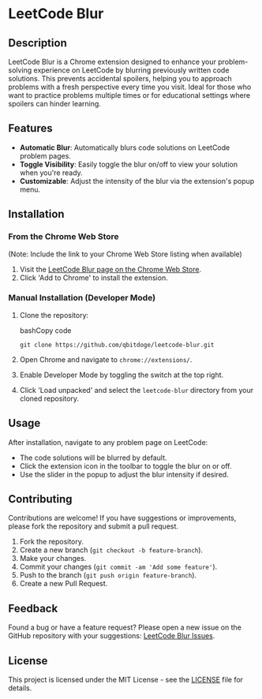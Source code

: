 LeetCode Blur
=============

Description
-----------

LeetCode Blur is a Chrome extension designed to enhance your problem-solving experience on LeetCode by blurring previously written code solutions. This prevents accidental spoilers, helping you to approach problems with a fresh perspective every time you visit. Ideal for those who want to practice problems multiple times or for educational settings where spoilers can hinder learning.

Features
--------

*   **Automatic Blur**: Automatically blurs code solutions on LeetCode problem pages.
*   **Toggle Visibility**: Easily toggle the blur on/off to view your solution when you're ready.
*   **Customizable**: Adjust the intensity of the blur via the extension's popup menu.

Installation
------------

### From the Chrome Web Store

(Note: Include the link to your Chrome Web Store listing when available)

1.  Visit the [LeetCode Blur page on the Chrome Web Store](#).
2.  Click 'Add to Chrome' to install the extension.

### Manual Installation (Developer Mode)

1.  Clone the repository:

    bashCopy code

    `git clone https://github.com/qbitdoge/leetcode-blur.git`

2.  Open Chrome and navigate to `chrome://extensions/`.
3.  Enable Developer Mode by toggling the switch at the top right.
4.  Click 'Load unpacked' and select the `leetcode-blur` directory from your cloned repository.

Usage
-----

After installation, navigate to any problem page on LeetCode:

*   The code solutions will be blurred by default.
*   Click the extension icon in the toolbar to toggle the blur on or off.
*   Use the slider in the popup to adjust the blur intensity if desired.

Contributing
------------

Contributions are welcome! If you have suggestions or improvements, please fork the repository and submit a pull request.

1.  Fork the repository.
2.  Create a new branch (`git checkout -b feature-branch`).
3.  Make your changes.
4.  Commit your changes (`git commit -am 'Add some feature'`).
5.  Push to the branch (`git push origin feature-branch`).
6.  Create a new Pull Request.

Feedback
--------

Found a bug or have a feature request? Please open a new issue on the GitHub repository with your suggestions: [LeetCode Blur Issues](https://github.com/qbitdoge/leetcode-blur/issues).

License
-------

This project is licensed under the MIT License - see the [LICENSE](https://github.com/qbitdoge/leetcode-blur/blob/main/LICENSE) file for details.